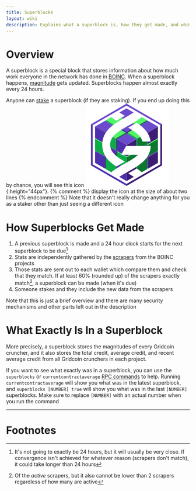 ```yaml
---
title: Superblocks
layout: wiki
description: Explains what a superblock is, how they get made, and what exactly is inside one
---
```


# Overview

A superblock is a special block that stores information about how much work everyone 
in the network has done in [BOINC](boinc "wikilink"). When a superblock happens, [magnitude](magnitude "wikilink")
gets updated. Superblocks happen almost exactly every 24 hours.

Anyone can [stake](staking "wikilink") a superblock (if they are staking). If you 
end up doing this by chance, you will see this icon
![superblock icon](/assets/img/wiki/superblock.png){:height="44px"}. {% comment %} display the icon at the size of about two lines  {% endcomment %}
Note that it doesn't really change anything for you as a staker other than just seeing a different icon


# How Superblocks Get Made 

1. A previous superblock is made and a 24 hour clock starts for the next superblock to be due[^1]
2. Stats are independently gathered by the [scrapers](scrapers "wikilink") from the BOINC projects
3. Those stats are sent out to each wallet which compare them and check that they match. 
If at least 60% (rounded up) of the scrapers exactly match[^2], a superblock can be made (when it's due)
4. Someone stakes and they include the new data from the scrapers

Note that this is just a brief overview and there are many security mechanisms and other parts left out in the description

# What Exactly Is In a Superblock

More precisely, a superblock stores the magnitudes of every Gridcoin cruncher, and it 
also stores the total credit, average credit, and recent average credit from all Gridcoin 
crunchers in each project. 

If you want to see what exactly was in a superblock, you can use the `superblocks` or
`currentcontractaverage` [RPC commands](rpc "wikilink") to help. Running `currentcontractaverage` 
will show you what was in the latest superblock, and `superblocks [NUMBER] true` will 
show you what was in the last `[NUMBER]` superblocks. Make sure to replace `[NUMBER]`
with an actual number when you run the command

---
# Footnotes

[^1]: It's not going to exactly be 24 hours, but it will usually be very close. If convergence isn't achieved for whatever reason (scrapers don't match), it could take longer than 24 hours
[^2]: Of the *active* scrapers, but it also cannot be lower than 2 scrapers regardless of how many are active